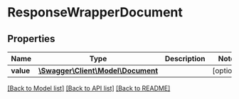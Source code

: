 # ResponseWrapperDocument

## Properties
Name | Type | Description | Notes
------------ | ------------- | ------------- | -------------
**value** | [**\Swagger\Client\Model\Document**](Document.md) |  | [optional] 

[[Back to Model list]](../../README.md#documentation-for-models) [[Back to API list]](../../README.md#documentation-for-api-endpoints) [[Back to README]](../../README.md)

